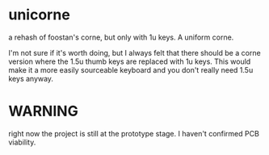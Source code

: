 # unicorne
a rehash of foostan's corne, but only with 1u keys. A uniform corne.

I'm not sure if it's worth doing, but I always felt that there should be a corne version where the 1.5u thumb keys are replaced with 1u keys.
This would make it a more easily sourceable keyboard and you don't really need 1.5u keys anyway.

# WARNING
right now the project is still at the prototype stage. I haven't confirmed PCB viability.

